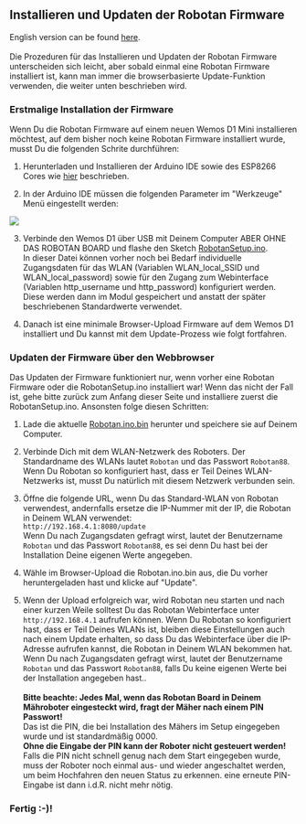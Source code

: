 <H2>Installieren und Updaten der Robotan Firmware</H2>
English version can be found <A HREF="Setup.md">here</A>.
<BR><BR>
Die Prozeduren für das Installieren und Updaten der Robotan Firmware unterscheiden
sich leicht, aber sobald einmal eine Robotan Firmware installiert ist, kann man
immer die browserbasierte Update-Funktion verwenden, die weiter unten beschrieben 
wird.

<H3>Erstmalige Installation der Firmware</H3>

Wenn Du die Robotan Firmware auf einem neuen Wemos D1 Mini installieren möchtest,
auf dem bisher noch keine Robotan Firmware installiert wurde, musst Du die folgenden
Schrite durchführen:

1. Herunterladen und Installieren der Arduino IDE sowie des ESP8266 Cores wie <A HREF="https://github.com/esp8266/Arduino#installing-with-boards-manager">hier</A> beschrieben.

2. In der Arduino IDE müssen die folgenden Parameter im "Werkzeuge" Menü eingestellt
werden:
<IMG SRC="img/ArduinoSettings.png">

3. Verbinde den Wemos D1 über USB mit Deinem Computer ABER OHNE DAS ROBOTAN BOARD und flashe den Sketch
<A HREF="RobotanSetup/RobotanSetup.ino">RobotanSetup.ino</A>.  
In dieser Datei können vorher noch bei Bedarf individuelle Zugangsdaten für das 
WLAN (Variablen WLAN_local_SSID und WLAN_local_password) sowie für den Zugang 
zum Webinterface (Variablen http_username und http_password) konfiguriert 
werden. Diese werden dann im  Modul gespeichert und anstatt der später 
beschriebenen Standardwerte verwendet.

4. Danach ist eine minimale Browser-Upload Firmware auf dem Wemos D1 installiert 
und Du kannst mit dem Update-Prozess wie folgt fortfahren.

<H3>Updaten der Firmware über den Webbrowser</H3>

Das Updaten der Firmware funktioniert nur, wenn vorher eine Robotan Firmware
oder die RobotanSetup.ino installiert war! Wenn das nicht der Fall ist,
gehe bitte zurück zum Anfang dieser Seite und installiere zuerst die 
RobotanSetup.ino. Ansonsten folge diesen Schritten:

1. Lade die aktuelle <A HREF="Robotan.ino.bin">Robotan.ino.bin</A> herunter und
speichere sie auf Deinem Computer.

2. Verbinde Dich mit dem WLAN-Netzwerk des Roboters. Der Standardname des 
WLANs lautet <code>Robotan</code> und das Passwort <code>Robotan88</code>.
Wenn Du Robotan so konfiguriert hast, dass er Teil Deines WLAN-Netzwerks ist,
musst Du natürlich mit diesem Netzwerk verbunden sein.

3. Öffne die folgende URL, wenn Du das Standard-WLAN von Robotan verwendest,
andernfalls ersetze die IP-Nummer mit der IP, die Robotan in Deinem WLAN 
verwendet:  
`http://192.168.4.1:8080/update`  
Wenn Du nach Zugangsdaten gefragt wirst, lautet der Benutzername <code>Robotan</code> und das Passwort <code>Robotan88</code>, es sei denn Du hast bei der Installation Deine eigenen Werte angegeben.

4. Wähle im Browser-Upload die Robotan.ino.bin aus, die Du vorher heruntergeladen
hast und klicke auf "Update".

5. Wenn der Upload erfolgreich war, wird Robotan neu starten und nach einer 
kurzen Weile solltest Du das Robotan Webinterface unter 
`http://192.168.4.1` aufrufen können. Wenn Du Robotan so konfiguriert
hast, dass er Teil Deines WLANs ist, bleiben diese Einstellungen auch nach einem
Update erhalten, so dass Du das Webinterface über die IP-Adresse aufrufen kannst,
die Robotan in Deinem WLAN bekommen hat.<BR>
Wenn Du nach Zugangsdaten gefragt wirst, lautet der Benutzername <code>Robotan</code>
und das Passwort <code>Robotan88</code>, falls Du keine eigenen Werte bei der Installation angegeben hast..
<BR><BR>
<B>Bitte beachte: Jedes Mal, wenn das Robotan Board in Deinem Mähroboter
eingesteckt wird, fragt der Mäher nach einem PIN Passwort!</B> <BR>
Das ist die PIN, die bei Installation des Mähers im Setup eingegeben wurde und 
ist standardmäßig 0000.<BR>
<B>Ohne die Eingabe der PIN kann der Roboter nicht gesteuert werden!</B> <BR>
Falls die PIN nicht schnell genug nach dem Start eingegeben wurde, muss der Roboter
noch einmal aus- und wieder angeschaltet werden, um beim Hochfahren den neuen
Status zu erkennen. eine erneute PIN-Eingabe ist dann i.d.R. nicht mehr nötig.
<H3>Fertig :-)!</H3>
